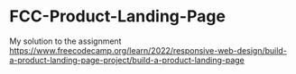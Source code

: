 # FCC-Product-Landing-Page
My solution to the assignment https://www.freecodecamp.org/learn/2022/responsive-web-design/build-a-product-landing-page-project/build-a-product-landing-page
